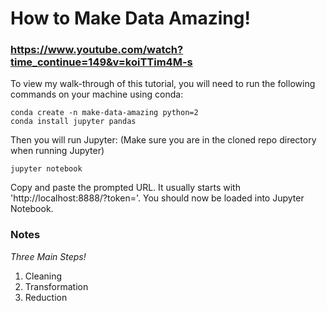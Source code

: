 # How to Make Data Amazing!
### https://www.youtube.com/watch?time_continue=149&v=koiTTim4M-s
To view my walk-through of this tutorial, you will need to run the following commands on your machine using conda:
```
conda create -n make-data-amazing python=2
conda install jupyter pandas
```

Then you will run Jupyter:
(Make sure you are in the cloned repo directory when running Jupyter)
```
jupyter notebook
```
Copy and paste the prompted URL. It usually starts with 'http://localhost:8888/?token='. You should now be loaded into Jupyter Notebook.

### Notes
*Three Main Steps!*
1. Cleaning
2. Transformation
3. Reduction
